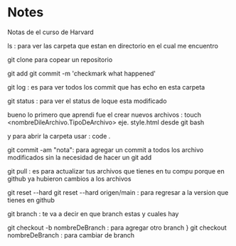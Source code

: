 # Notes
Notas de el curso de Harvard

ls : para ver las carpeta que estan en directorio en el cual me encuentro

git clone <url de git>
para copear un repositorio

git add <nombre de el archivo modificado>
git commit -m 'checkmark what happened' 

git log : es para ver todos los commit que has echo en esta carpeta

git status : para ver el status de loque esta modificado 

bueno lo primero que aprendi fue el crear nuevos archivos   : touch <nombreDileArchivo.TipoDeArchivo> eje. style.html
desde git bash 

y para abrir la carpeta usar : code .

git commit -am "nota": para agregar un commit a todos los archivo modificados sin la necesidad de hacer un git add
  
git pull : es para actualizar tus archivos que tienes en tu compu porque en github ya hubieron cambios a los archivos

git reset --hard <commit de git log>
git reset --hard origen/main : para regresar a la version que tienes en github

git branch : te va a decir en que branch estas y cuales hay

git checkout -b nombreDeBranch : para agregar otro branch }
git checkout nombreDeBranch : para cambiar de branch
